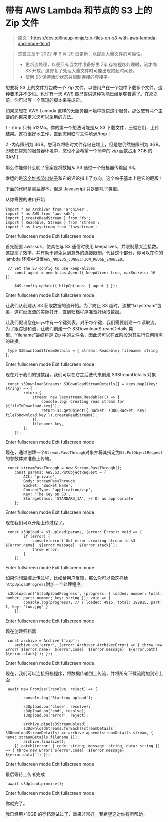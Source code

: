 # 带有 AWS Lambda 和节点的 S3 上的 Zip 文件

> 原文：<https://dev.to/lineup-ninja/zip-files-on-s3-with-aws-lambda-and-node-1nm1>

> 这篇文章于 2022 年 9 月 20 日更新，以提高大量文件的可靠性。
> 
> *   更新流处理，以便只有当文件准备好由 Zip 存档程序处理时，流才向 S3 开放。这修复了处理大量文件时可能出现的超时问题。
> *   使用 S3 保持活动状态并限制连接的套接字。

想要将 S3 上的文件打包成一个 Zip 文件，以便用户在一个包中下载多个文件，这种要求并不少见。也许有一天 AWS 自己提供这种功能已经足够普遍了。在那之前，你可以写一个简短的脚本来完成它。

如果您想在 AWS Lambda 这样的无服务器环境中提供这个服务，那么您有两个主要的约束来定义您可以采用的方法。

1 - /tmp 只有 512Mb。你的第一个想法可能是从 S3 下载文件，压缩它们，上传结果。这将很好地工作，直到您用临时文件填满/tmp！

2 -内存限制为 3GB。您可以将临时文件存储在堆上，但是您仍然被限制为 3GB。即使在常规的服务器环境中，您也不会希望一个简单的 zip 函数占用 3GB 的 RAM！

那么你能做什么呢？答案是将数据从 S3 通过一个归档器传输回 S3。

幸运的是[这个堆栈溢出帖子](https://stackoverflow.com/a/50397276/8296409)和它的评论指出了方向，这个帖子基本上是它的翻版！

下面的代码是类型脚本，但是 Javascript 只是删除了类型。

从你需要的进口开始

```
import * as Archiver from 'archiver';
import * as AWS from 'aws-sdk';
import { createReadStream } from 'fs';
import { Readable, Stream } from 'stream';
import * as lazystream from 'lazystream'; 
```

Enter fullscreen mode Exit fullscreen mode

首先配置 aws-sdk，使其在与 S3 通信时使用 keepalives，并限制最大连接数。这提高了效率，并有助于避免达到意外的连接限制。代替这个部分，你可以在你的 lambda 环境中设置`AWS_NODEJS_CONNECTION_REUSE_ENABLED`。

```
 // Set the S3 config to use keep-alives
    const agent = new https.Agent({ keepAlive: true, maxSockets: 16 });

    AWS.config.update({ httpOptions: { agent } }); 
```

Enter fullscreen mode Exit fullscreen mode

让我们从创建从 S3 获取数据的流开始。为了防止 S3 超时，流被“lazystream”包裹，这将延迟流的实际打开，直到归档程序准备好读取数据。

让我们假设您在`keys`中有一个键列表。对于每个键，我们需要创建一个读取流。为了跟踪键和流，让我们创建一个 S3DownloadStreamDetails 类型。“filename”最终将是 Zip 中的文件名，因此您可以在此阶段对其进行任何所需的转换。

```
 type S3DownloadStreamDetails = { stream: Readable; filename: string }; 
```

Enter fullscreen mode Exit fullscreen mode

现在对于我们的键数组，我们可以在它之后迭代来创建 S3StreamDetails 对象

```
 const s3DownloadStreams: S3DownloadStreamDetails[] = keys.map((key: string) => {
        return {
            stream: new lazystream.Readable(() => {
                console.log(`Creating read stream for ${fileToDownload.key}`);
                return s3.getObject({ Bucket: s3UGCBucket, Key: fileToDownload.key }).createReadStream();
            }),
            filename: key,
        };
    }); 
```

Enter fullscreen mode Exit fullscreen mode

现在，通过创建一个`Stream.PassThrough`对象并将其指定为`S3.PutObjectRequest`的参数体来准备上传端。

```
 const streamPassThrough = new Stream.PassThrough();
    const params: AWS.S3.PutObjectRequest = {
        ACL: 'private',
        Body: streamPassThrough
        Bucket: 'Bucket Name',
        ContentType: 'application/zip',
        Key: 'The Key on S3',
        StorageClass: 'STANDARD_IA', // Or as appropriate
    }; 
```

Enter fullscreen mode Exit fullscreen mode

现在我们可以开始上传过程了。

```
 const s3Upload = s3.upload(params, (error: Error): void => {
        if (error) {
            console.error(`Got error creating stream to s3 ${error.name}  ${error.message}  ${error.stack}`);
            throw error;
        }
    }); 
```

Enter fullscreen mode Exit fullscreen mode

如果你想监控上传过程，比如给用户反馈，那么你可以像这样给`httpUploadProgress`附加一个处理程序。

```
 s3Upload.on('httpUploadProgress', (progress: { loaded: number; total: number; part: number; key: string }): void => {
        console.log(progress); // { loaded: 4915, total: 192915, part: 1, key: 'foo.jpg' }
    }); 
```

Enter fullscreen mode Exit fullscreen mode

现在创建归档器

```
 const archive = Archiver('zip');
    archive.on('error', (error: Archiver.ArchiverError) => { throw new Error(`${error.name}  ${error.code}  ${error.message}  ${error.path}  ${error.stack}`); }); 
```

Enter fullscreen mode Exit fullscreen mode

现在，我们可以连接归档程序，将数据传输到上传流，并将所有下载流附加到它上面

```
 await new Promise((resolve, reject) => {

        console.log('Starting upload');

        s3Upload.on('close', resolve);
        s3Upload.on('end', resolve);
        s3Upload.on('error', reject);

        archive.pipe(s3StreamUpload);
        s3DownloadStreams.forEach((streamDetails: S3DownloadStreamDetails) => archive.append(streamDetails.stream, { name: streamDetails.filename }));
        archive.finalize();
    }).catch((error: { code: string; message: string; data: string }) => { throw new Error(`${error.code}  ${error.message}  ${error.data}`); }); 
```

Enter fullscreen mode Exit fullscreen mode

最后等待上传者完成

```
 await s3Upload.promise(); 
```

Enter fullscreen mode Exit fullscreen mode

你就完了。

我已经用+10GB 的存档测试过了，效果非常好。我希望这对你有所帮助。
